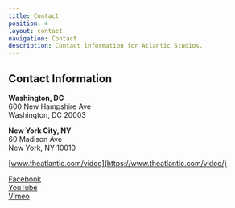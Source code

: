 ```yaml
---
title: Contact
position: 4
layout: contact
navigation: Contact
description: Contact information for Atlantic Studios.
---
```


<!-- This text will not show up on the website, it is a comment. -->
<!-- The "<br/>" after each line adds a line break, without separating the text into a new paragraph (this keeps the spacing clean). -->

## Contact Information

**Washington, DC** <br/>
600 New Hampshire Ave <br/>
Washington, DC 20003 <br/>

**New York City, NY** <br/>
60 Madison Ave <br/>
New York, NY 10010 <br/>


[www.theatlantic.com/video](https://www.theatlantic.com/video/) <br/>


[Facebook](https://www.facebook.com/TheAtlantic/) <br/>
[YouTube](https://www.youtube.com/user/TheAtlantic) <br/>
[Vimeo](https://vimeo.com/atlanticvideos) <br/>
